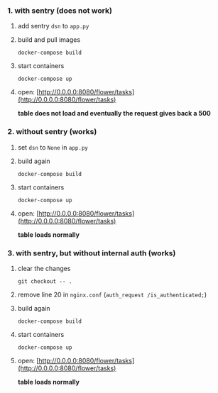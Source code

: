 ### 1. with sentry (does not work)

1. add sentry `dsn` to `app.py`

1. build and pull images
   ```
   docker-compose build
   ```
1. start containers
   ```
   docker-compose up
   ```
1. open: [http://0.0.0.0:8080/flower/tasks](http://0.0.0.0:8080/flower/tasks)

   **table does not load and eventually the request gives back a 500**

### 2. without sentry (works)

1. set `dsn` to `None` in `app.py`
1. build again
   ```
   docker-compose build
   ```
1. start containers
   ```
   docker-compose up
   ```
1. open: [http://0.0.0.0:8080/flower/tasks](http://0.0.0.0:8080/flower/tasks)

   **table loads normally**

### 3. with sentry, but without internal auth (works)

1. clear the changes
   ```
   git checkout -- .
   ```
1. remove line 20 in `nginx.conf` (`auth_request /is_authenticated;`)
1. build again
   ```
   docker-compose build
   ```
1. start containers
   ```
   docker-compose up
   ```
1. open: [http://0.0.0.0:8080/flower/tasks](http://0.0.0.0:8080/flower/tasks)

   **table loads normally**
